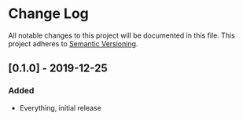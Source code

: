# Change Log
All notable changes to this project will be documented in this file.
This project adheres to [Semantic Versioning](http://semver.org/).

## [0.1.0] - 2019-12-25
### Added

- Everything, initial release